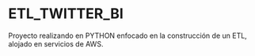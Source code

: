 # ETL_TWITTER_BI
Proyecto realizando en PYTHON enfocado en la construcción de un ETL, alojado en servicios de AWS. 
